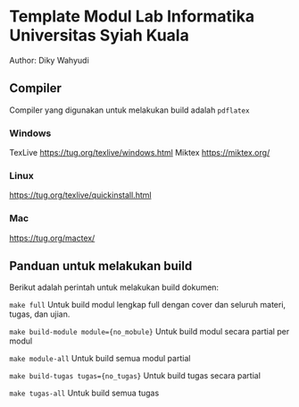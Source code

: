 # Template Modul Lab Informatika Universitas Syiah Kuala

Author: Diky Wahyudi

## Compiler

Compiler yang digunakan untuk melakukan build adalah `pdflatex`

### Windows
TexLive https://tug.org/texlive/windows.html
Miktex https://miktex.org/

### Linux

https://tug.org/texlive/quickinstall.html

### Mac

https://tug.org/mactex/

## Panduan untuk melakukan build

Berikut adalah perintah untuk melakukan build dokumen:

`make full` Untuk build modul lengkap full dengan cover dan seluruh materi, tugas, dan ujian.

`make build-module module={no_mobule}` Untuk build modul secara partial per modul

`make module-all` Untuk build semua modul partial

`make build-tugas tugas={no_tugas}` Untuk build tugas secara partial

`make tugas-all` Untuk build semua tugas




